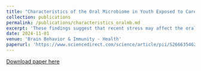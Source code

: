 ```yaml
---
title: "Characteristics of the Oral Microbiome in Youth Exposed to Caregiving Adversity"
collection: publications
permalink: /publications/characteristics_oralmb.md
excerpt: 'These findings suggest that recent stress may affect the oral microbiome of youth, but that a history of exposure to Caregiving Adversity may alter that relationship. Additionally, several microorganisms were differentially abundant in CA-exposed youth, including depletion of several microorganisms identified in other literature as being responsive to cortisol, as well as increased abundance of potential pathogens. Thus, both recent stress and history of CA are important considerations for researchers and clinicians who work with the oral microbiome.'
date: 2024-11-01
venue: 'Brain Behavior & Immunity - Health'
paperurl: 'https://www.sciencedirect.com/science/article/pii/S2666354624001285'
---
```



[Download paper here](https://www.sciencedirect.com/science/article/pii/S2666354624001285)

